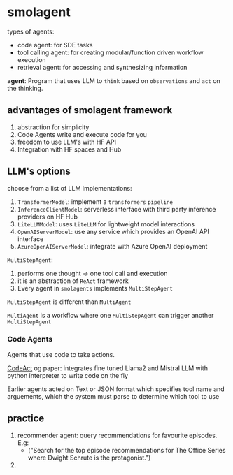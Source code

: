 # smolagent

types of agents:

* code agent: for SDE tasks
* tool calling agent: for creating modular/function driven workflow execution
* retrieval agent: for accessing and synthesizing information

**agent**: Program that uses LLM to `think` based on `observations` and `act` on the thinking.

## advantages of smolagent framework

1. abstraction for simplicity
2. Code Agents write and execute code for you
3. freedom to use LLM's with HF API
4. Integration with HF spaces and Hub

## LLM's options

choose from a list of LLM implementations:

1. `TransformerModel`: implement a `transformers` `pipeline`
2. `InferenceClientModel`: serverless interface with third party inference providers on HF Hub
3. `LiteLLMModel`: uses `LiteLLM` for lightweight model interactions
4. `OpenAIServerModel`: use any service which provides an OpenAI API interface
5. `AzureOpenAIServerModel`: integrate with Azure OpenAI deployment

`MultiStepAgent`:

1. performs one thought -> one tool call and execution
2. it is an abstraction of `ReAct` framework
3. Every agent in `smolagents` implements `MultiStepAgent`

`MultiStepAgent` is different than `MultiAgent`

`MultiAgent` is a workflow where one `MultiStepAgent` can trigger another `MultiStepAgent`

### Code Agents

Agents that use code to take actions.

[CodeAct](https://arxiv.org/pdf/2402.01030) og paper: integrates fine tuned Llama2 and Mistral LLM with python interpreter to write code on the fly

Earlier agents acted on Text or JSON format which specifies tool name and arguements, which the system must parse to determine which tool to use




## practice

1. recommender agent: query recommendations for favourite episodes. E.g:
   * ("Search for the top episode recommendations for The Office Series where Dwight Schrute is the protagonist.")
2. 